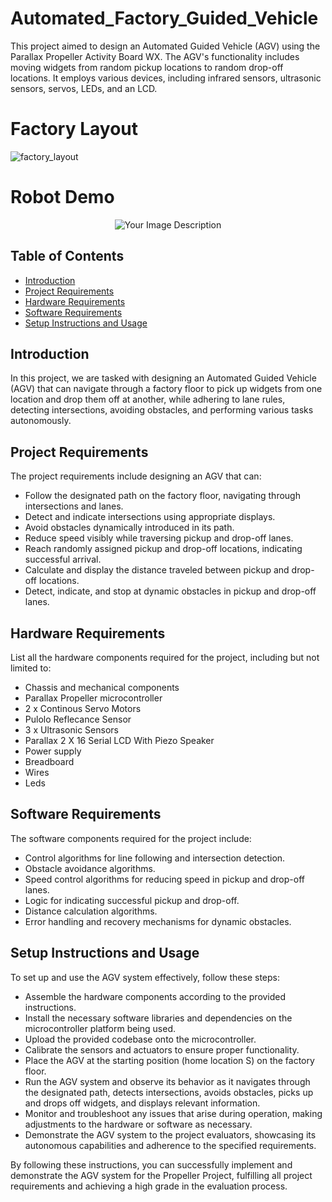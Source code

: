 # Automated_Factory_Guided_Vehicle

This project aimed to design an Automated Guided Vehicle (AGV) using the Parallax Propeller Activity Board WX. The AGV's functionality includes moving widgets from random pickup locations to random drop-off locations. It employs various devices, including infrared sensors, ultrasonic sensors, servos, LEDs, and an LCD.

# Factory Layout
![factory_layout](https://github.com/IJAMUL1/Automated-Factory-Guided-Vehicle/assets/60096099/166a0aa9-6595-4ca9-8fe7-8980b6d10093)

# Robot Demo

<p align="center">
  <img src="https://github.com/IJAMUL1/Automated-Factory-Guided-Vehicle/assets/60096099/1f4b8f3c-ea03-4fb7-ba61-6df783df34a1" alt="Your Image Description">
</p>

## Table of Contents

- [Introduction](#introduction)
- [Project Requirements](#project-requirements)
- [Hardware Requirements](#hardware-requirements)
- [Software Requirements](#software-requirements)
- [Setup Instructions and Usage](#setup-instructions-and-usage)

## Introduction

In this project, we are tasked with designing an Automated Guided Vehicle (AGV) that can navigate through a factory floor to pick up widgets from one location and drop them off at another, while adhering to lane rules, detecting intersections, avoiding obstacles, and performing various tasks autonomously.

## Project Requirements

The project requirements include designing an AGV that can:
- Follow the designated path on the factory floor, navigating through intersections and lanes.
- Detect and indicate intersections using appropriate displays.
- Avoid obstacles dynamically introduced in its path.
- Reduce speed visibly while traversing pickup and drop-off lanes.
- Reach randomly assigned pickup and drop-off locations, indicating successful arrival.
- Calculate and display the distance traveled between pickup and drop-off locations.
- Detect, indicate, and stop at dynamic obstacles in pickup and drop-off lanes.
  
## Hardware Requirements

List all the hardware components required for the project, including but not limited to:
- Chassis and mechanical components
- Parallax Propeller microcontroller
- 2 x Continous Servo Motors
- Pulolo Reflecance Sensor
- 3 x Ultrasonic Sensors
- Parallax 2 X 16 Serial LCD With Piezo Speaker 
- Power supply
- Breadboard
- Wires
- Leds

## Software Requirements

The software components required for the project include:
- Control algorithms for line following and intersection detection.
- Obstacle avoidance algorithms.
- Speed control algorithms for reducing speed in pickup and drop-off lanes.
- Logic for indicating successful pickup and drop-off.
- Distance calculation algorithms.
- Error handling and recovery mechanisms for dynamic obstacles.

## Setup Instructions and Usage

To set up and use the AGV system effectively, follow these steps:
- Assemble the hardware components according to the provided instructions.
- Install the necessary software libraries and dependencies on the microcontroller platform being used.
- Upload the provided codebase onto the microcontroller.
- Calibrate the sensors and actuators to ensure proper functionality.
- Place the AGV at the starting position (home location S) on the factory floor.
- Run the AGV system and observe its behavior as it navigates through the designated path, detects intersections, avoids obstacles, picks up and drops off widgets, and displays relevant information.
- Monitor and troubleshoot any issues that arise during operation, making adjustments to the hardware or software as necessary.
- Demonstrate the AGV system to the project evaluators, showcasing its autonomous capabilities and adherence to the specified requirements.

By following these instructions, you can successfully implement and demonstrate the AGV system for the Propeller Project, fulfilling all project requirements and achieving a high grade in the evaluation process.

